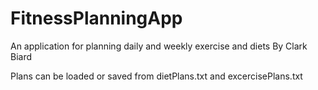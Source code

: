 # FitnessPlanningApp
An application for planning daily and weekly exercise and diets
By Clark Biard

Plans can be loaded or saved from dietPlans.txt and excercisePlans.txt
